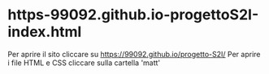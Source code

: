 # https-99092.github.io-progettoS2I-index.html
Per aprire il sito cliccare su https://99092.github.io/progetto-S2I/
Per aprire i file HTML e CSS cliccare sulla cartella 'matt'

